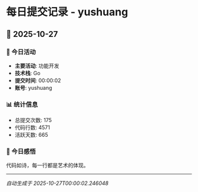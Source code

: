 # 每日提交记录 - yushuang

## 📅 2025-10-27

### 🎯 今日活动
- **主要活动**: 功能开发
- **技术栈**: Go
- **提交时间**: 00:00:02
- **账号**: yushuang

### 📊 统计信息
- 总提交次数: 175
- 代码行数: 4571
- 活跃天数: 665

### 💭 今日感悟
代码如诗，每一行都是艺术的体现。

---
*自动生成于 2025-10-27T00:00:02.246048*
